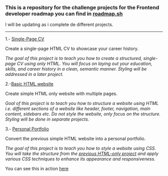 
### This is a repository for the challenge projects for the Frontend developer roadmap you can find in [roadmap.sh](https://roadmap.sh/)

I will be updating as i complete de different projects.


------------

1.- [Single-Page CV](https://roadmap.sh/projects/single-page-cv)

Create a single-page HTML CV to showcase your career history.

*The goal of this project is to teach you how to create a structured, single-page CV using only HTML. You will focus on laying out your education, skills, and career history in a clean, semantic manner. Styling will be addressed in a later project.*

2.-[Basic HTML website](https://roadmap.sh/projects/basic-html-website)

Create simple HTML only website with multiple pages.

*Goal of this project is to teach you how to structure a website using HTML i.e. different sections of a website like header, footer, navigation, main content, sidebars etc. Do not style the website, only focus on the structure. Styling will be done in separate projects.*

3.- [Personal Portfolio](https://roadmap.sh/projects/portfolio-website)

Convert the previous simple HTML website into a personal portfolio.

*The goal of this project is to teach you how to style a website using CSS. You will take the structure from the [previous HTML-only project](https://roadmap.sh/projects/basic-html-website) and apply various CSS techniques to enhance its appearance and responsiveness.*

You can see this in action [here](http://jonano.free.nf/)
